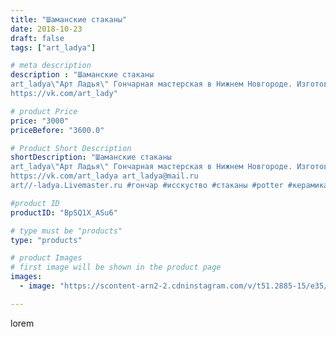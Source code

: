 ```yaml
---
title: "Шаманские стаканы"
date: 2018-10-23
draft: false
tags: ["art_ladya"]

# meta description
description : "Шаманские стаканы 
art_ladya\"Арт Ладья\" Гончарная мастерская в Нижнем Новгороде. Изготовление керамики и мастер//-классы по обучению. 
https://vk.com/art_lady"

# product Price
price: "3000"
priceBefore: "3600.0"

# Product Short Description
shortDescription: "Шаманские стаканы 
art_ladya\"Арт Ладья\" Гончарная мастерская в Нижнем Новгороде. Изготовление керамики и мастер//-классы по обучению. 
https://vk.com/art_ladya art_ladya@mail.ru 
art//-ladya.Livemaster.ru #гончар #исскуство #стаканы #potter #керамикадляинтерьера #керамикаручнаяработа #гончарнаямастерская #керамиканазаказ #handmade #посудаизглины #керамика #гончарнаяпосуда #эксклюзивнаякерамика #dishes #decor #ceramicar #mug #claygoods #shaman #earthenware #ceramic #design #кружка #magic #restaurant #ceramicart #магия #glass #clay #авторскаякерамика"

#product ID
productID: "BpSQ1X_ASu6"

# type must be "products"
type: "products"

# product Images
# first image will be shown in the product page
images:
  - image: "https://scontent-arn2-2.cdninstagram.com/v/t51.2885-15/e35/44281965_188116662108440_9112551460572193895_n.jpg?se=7&tp=1&_nc_ht=scontent-arn2-2.cdninstagram.com&_nc_cat=108&_nc_ohc=QBbw4jkxIRIAX_NDBu2&ccb=7-4&oh=3c666bbad9441b5386668b00ba531765&oe=6082D287&_nc_sid=86f79a&ig_cache_key=MTg5NjY1MjQyOTcwNTk0ODA5MA%3D%3D.2-ccb7-4"

---
```

lorem
